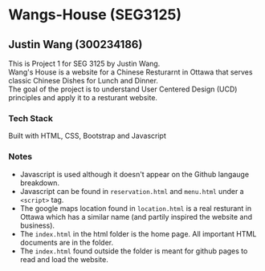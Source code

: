 # Wangs-House (SEG3125)

## Justin Wang (300234186)
This is Project 1 for SEG 3125 by Justin Wang. \
Wang's House is a website for a Chinese Resturarnt in Ottawa that serves classic Chinese Dishes for Lunch and Dinner. \
The goal of the project is to understand User Centered Design (UCD) principles and apply it to a resturant website. 

### Tech Stack
Built with HTML, CSS, Bootstrap and Javascript

### Notes
- Javascript is used although it doesn't appear on the Github langauge breakdown.
- Javascript can be found in `reservation.html` and `menu.html` under a `<script>` tag.
- The google maps location found in `location.html` is a real resturant in Ottawa which has a similar name (and partily inspired the website and business).
- The `index.html` in the html folder is the home page. All important HTML documents are in the folder.
- The `index.html` found outside the folder is meant for github pages to read and load the website.